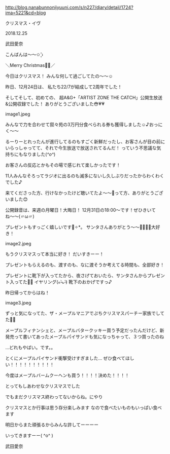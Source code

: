 http://blog.nanabunnonijyuuni.com/s/n227/diary/detail/1724?ima=5221&cd=blog







クリスマス・イヴ

2018.12.25

武田愛奈






こんばんは〜〜✩︎⡱

＼Merry  Christmas🎄✨／







今日はクリスマス！
みんな何して過ごしてたの〜〜☺️




















昨日、12月24日は、
私たち22/7が結成して2周年でした！


そしてそして、初めての、
超A&G+「ARTIST ZONE THE CATCH」公開生放送&公開収録でした！
ありがとうございました😳💗💗


image1.jpeg



みんなで力を合わせて叙々苑の3万円分食べられる券も獲得しました☺︎♪おっにく〜〜







るーりーとれったんが進行してるのもすごく新鮮だったし、お客さんが目の前にいらっしゃってて、それで今生放送で放送されてるんだ！
っていう不思議な気持ちにもなりました(*^o^*)


お客さんの反応とかもその場で感じれて楽しかったです！








11人みんなそろってラジオに出るのも滅多にないし久しぶりだったからわくわくでした♪






来てくださった方、行けなかったけど聴いてたよ〜〜🎉って方、ありがとうございました😊






公開録音は、来週の月曜日！大晦日！
12月31日の18:00〜です！ぜひきいてね〜〜(〃ω〃)











プレゼントもすっごく嬉しいです🎁✧︎*。
サンタさんありがとう〜〜🎅🏻🎄💕大好き！

image2.jpeg

もうクリスマスって本当に好き！
だいすきーー！




プレゼントもらえるのも、渡すのも、なに渡そうか考えてる時間も、全部好き！





プレゼントに靴下が入ってたから、夜さげておいたら、サンタさんからプレゼント入ってた💛💛
イヤリング(๑˃̵ᴗ˂̵)
靴下のおかげですっ♪









昨日帰ってからはね！

image3.jpeg

ずっと気になってた、ザ・メープルマニアでぷちクリスマスパーチー家族でしてた🍪💕

メープルフィナンシェと、メープルバタークッキー買う予定だったんだけど、新発売って書いてあったメープルパイサンドも気になっちゃって、３つ買ったのね





…どれもやばい。です。。





とくにメープルパイサンド衝撃受けすぎました…
ぜひ食べてほしい！！！！！！！！！！




今度はメープルバームクーヘンも買う！！！！決めた！！！！














とってもしあわせなクリスマスでした











でもまだクリスマス終わってないからね。にやり









クリスマスとか行事は思う存分楽しみます
なので食べたいものもいっぱい食べます









明日からまた頑張るからみんな許してーーーー














いってきますーー(   ^o^    )



武田愛奈